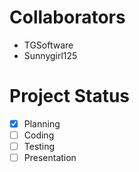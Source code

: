 # Collaborators
- TGSoftware
- Sunnygirl125

# Project Status
- [x] Planning
- [ ] Coding
- [ ] Testing
- [ ] Presentation
